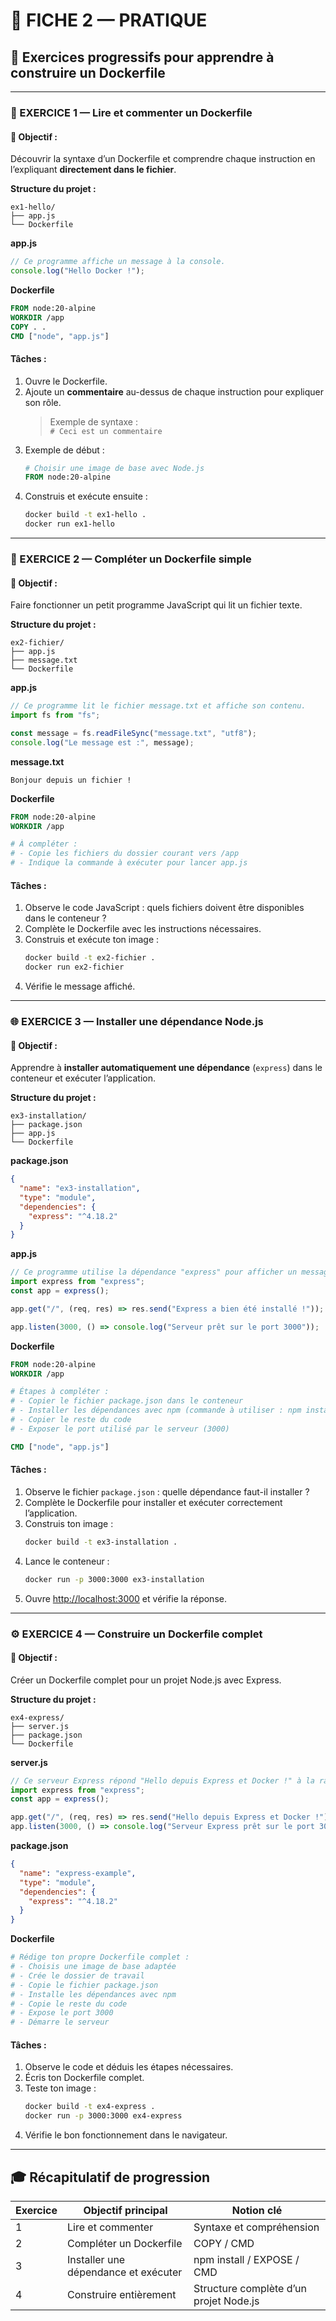 # 💪 FICHE 2 — PRATIQUE
## 🧩 Exercices progressifs pour apprendre à construire un Dockerfile

---

### 🧱 EXERCICE 1 — Lire et commenter un Dockerfile

#### 🎯 Objectif :
Découvrir la syntaxe d’un Dockerfile et comprendre chaque instruction en l’expliquant **directement dans le fichier**.

**Structure du projet :**
```
ex1-hello/
├── app.js
└── Dockerfile
```

**app.js**
```js
// Ce programme affiche un message à la console.
console.log("Hello Docker !");
```

**Dockerfile**
```Dockerfile
FROM node:20-alpine
WORKDIR /app
COPY . .
CMD ["node", "app.js"]
```

#### Tâches :
1. Ouvre le Dockerfile.  
2. Ajoute un **commentaire** au-dessus de chaque instruction pour expliquer son rôle.  
   > Exemple de syntaxe :  
   > `# Ceci est un commentaire`  
3. Exemple de début :
   ```Dockerfile
   # Choisir une image de base avec Node.js
   FROM node:20-alpine
   ```
4. Construis et exécute ensuite :
   ```bash
   docker build -t ex1-hello .
   docker run ex1-hello
   ```

---

### 📄 EXERCICE 2 — Compléter un Dockerfile simple

#### 🎯 Objectif :
Faire fonctionner un petit programme JavaScript qui lit un fichier texte.

**Structure du projet :**
```
ex2-fichier/
├── app.js
├── message.txt
└── Dockerfile
```

**app.js**
```js
// Ce programme lit le fichier message.txt et affiche son contenu.
import fs from "fs";

const message = fs.readFileSync("message.txt", "utf8");
console.log("Le message est :", message);
```

**message.txt**
```
Bonjour depuis un fichier !
```

**Dockerfile**
```Dockerfile
FROM node:20-alpine
WORKDIR /app

# À compléter :
# - Copie les fichiers du dossier courant vers /app
# - Indique la commande à exécuter pour lancer app.js
```

#### Tâches :
1. Observe le code JavaScript : quels fichiers doivent être disponibles dans le conteneur ?  
2. Complète le Dockerfile avec les instructions nécessaires.  
3. Construis et exécute ton image :
   ```bash
   docker build -t ex2-fichier .
   docker run ex2-fichier
   ```
4. Vérifie le message affiché.

---

### 🌐 EXERCICE 3 — Installer une dépendance Node.js

#### 🎯 Objectif :
Apprendre à **installer automatiquement une dépendance** (`express`) dans le conteneur et exécuter l’application.

**Structure du projet :**
```
ex3-installation/
├── package.json
├── app.js
└── Dockerfile
```

**package.json**
```json
{
  "name": "ex3-installation",
  "type": "module",
  "dependencies": {
    "express": "^4.18.2"
  }
}
```

**app.js**
```js
// Ce programme utilise la dépendance "express" pour afficher un message.
import express from "express";
const app = express();

app.get("/", (req, res) => res.send("Express a bien été installé !"));

app.listen(3000, () => console.log("Serveur prêt sur le port 3000"));
```

**Dockerfile**
```Dockerfile
FROM node:20-alpine
WORKDIR /app

# Étapes à compléter :
# - Copier le fichier package.json dans le conteneur
# - Installer les dépendances avec npm (commande à utiliser : npm install)
# - Copier le reste du code
# - Exposer le port utilisé par le serveur (3000)

CMD ["node", "app.js"]
```

#### Tâches :
1. Observe le fichier `package.json` : quelle dépendance faut-il installer ?  
2. Complète le Dockerfile pour installer et exécuter correctement l’application.  
3. Construis ton image :
   ```bash
   docker build -t ex3-installation .
   ```
4. Lance le conteneur :
   ```bash
   docker run -p 3000:3000 ex3-installation
   ```
5. Ouvre [http://localhost:3000](http://localhost:3000) et vérifie la réponse.

---

### ⚙️ EXERCICE 4 — Construire un Dockerfile complet

#### 🎯 Objectif :
Créer un Dockerfile complet pour un projet Node.js avec Express.

**Structure du projet :**
```
ex4-express/
├── server.js
├── package.json
└── Dockerfile
```

**server.js**
```js
// Ce serveur Express répond "Hello depuis Express et Docker !" à la racine "/"
import express from "express";
const app = express();

app.get("/", (req, res) => res.send("Hello depuis Express et Docker !"));
app.listen(3000, () => console.log("Serveur Express prêt sur le port 3000"));
```

**package.json**
```json
{
  "name": "express-example",
  "type": "module",
  "dependencies": {
    "express": "^4.18.2"
  }
}
```

**Dockerfile**
```Dockerfile
# Rédige ton propre Dockerfile complet :
# - Choisis une image de base adaptée
# - Crée le dossier de travail
# - Copie le fichier package.json
# - Installe les dépendances avec npm
# - Copie le reste du code
# - Expose le port 3000
# - Démarre le serveur
```

#### Tâches :
1. Observe le code et déduis les étapes nécessaires.  
2. Écris ton Dockerfile complet.  
3. Teste ton image :
   ```bash
   docker build -t ex4-express .
   docker run -p 3000:3000 ex4-express
   ```
4. Vérifie le bon fonctionnement dans le navigateur.

---

## 🎓 Récapitulatif de progression

| Exercice | Objectif principal | Notion clé |
|-----------|--------------------|-------------|
| 1 | Lire et commenter | Syntaxe et compréhension |
| 2 | Compléter un Dockerfile | COPY / CMD |
| 3 | Installer une dépendance et exécuter | npm install / EXPOSE / CMD |
| 4 | Construire entièrement | Structure complète d’un projet Node.js |
